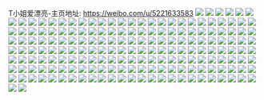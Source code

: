 T小姐爱漂亮-主页地址: https://weibo.com/u/5221633583 
![](https://wx4.sinaimg.cn/mw2000/005Hnrqvgy1h9kx4i9lj6j32c0340hdu.jpg) 
![](https://wx4.sinaimg.cn/mw2000/005Hnrqvgy1h9kx4gvb6zj32c03404qr.jpg) 
![](https://wx4.sinaimg.cn/mw2000/005Hnrqvgy1h9kx4esxzqj325e2v7kjm.jpg) 
![](https://wx4.sinaimg.cn/mw2000/005Hnrqvgy1h9kx4d9ngjj32c03401kz.jpg) 
![](https://wx4.sinaimg.cn/mw2000/005Hnrqvgy1h9jkrneu4mj32d835n1kz.jpg) 
![](https://wx4.sinaimg.cn/mw2000/005Hnrqvgy1h9jkrqtxl0j32c0340e82.jpg) 
![](https://wx4.sinaimg.cn/mw2000/005Hnrqvgy1h9jkrphrzuj32c0340e82.jpg) 
![](https://wx4.sinaimg.cn/mw2000/005Hnrqvgy1h9jkru78pvj32c0340hdt.jpg) 
![](https://wx4.sinaimg.cn/mw2000/005Hnrqvgy1h9jkrsocswj32db35rkjm.jpg) 
![](https://wx4.sinaimg.cn/mw2000/005Hnrqvgy1h9jkrvx07nj32c0340u0x.jpg) 
![](https://wx4.sinaimg.cn/mw2000/005Hnrqvgy1h9jkrx0bcsj32c0340npd.jpg) 
![](https://wx4.sinaimg.cn/mw2000/005Hnrqvgy1h9ic9qj4ruj32cx340hdt.jpg) 
![](https://wx4.sinaimg.cn/mw2000/005Hnrqvgy1h9ic9pqa2sj32c0340e82.jpg) 
![](https://wx4.sinaimg.cn/mw2000/005Hnrqvgy1h9ic9rnb5xj32e935skjm.jpg) 
![](https://wx4.sinaimg.cn/mw2000/005Hnrqvgy1h9ic9tpnp4j32cx340hdt.jpg) 
![](https://wx4.sinaimg.cn/mw2000/005Hnrqvgy1h9ic9suvipj32dy35dqv6.jpg) 
![](https://wx4.sinaimg.cn/mw2000/005Hnrqvgy1h9ic9ukoevj32cx340hdt.jpg) 
![](https://wx4.sinaimg.cn/mw2000/005Hnrqvgy1h9ic9vertqj32cx340hdt.jpg) 
![](https://wx4.sinaimg.cn/mw2000/005Hnrqvgy1h9ic9xl31jj32dn34zkjm.jpg) 
![](https://wx4.sinaimg.cn/mw2000/005Hnrqvgy1h9ic9wf86vj32cx340kjm.jpg) 
![](https://wx4.sinaimg.cn/mw2000/005Hnrqvgy1h9ic9z6h70j32cx340b2c.jpg) 
![](https://wx4.sinaimg.cn/mw2000/005Hnrqvgy1h9ica023r4j32cx340e81.jpg) 
![](https://wx4.sinaimg.cn/mw2000/005Hnrqvgy1h9gdm9km1mj32c0340kjm.jpg) 
![](https://wx4.sinaimg.cn/mw2000/005Hnrqvgy1h9gdmc0edyj32c0340b2a.jpg) 
![](https://wx4.sinaimg.cn/mw2000/005Hnrqvgy1h9gdmfv8ehj32c0340npe.jpg) 
![](https://wx4.sinaimg.cn/mw2000/005Hnrqvgy1h9gdml353pj32c0340x6q.jpg) 
![](https://wx4.sinaimg.cn/mw2000/005Hnrqvgy1h9f5d3boc0j32c0340e82.jpg) 
![](https://wx4.sinaimg.cn/mw2000/005Hnrqvgy1h9f5d8sersj32dc35su0x.jpg) 
![](https://wx4.sinaimg.cn/mw2000/005Hnrqvgy1h9f5d5127sj32c0340e82.jpg) 
![](https://wx4.sinaimg.cn/mw2000/005Hnrqvgy1h9f5d0lyd1j32c03404qq.jpg) 
![](https://wx4.sinaimg.cn/mw2000/005Hnrqvgy1h9f5d746agj32c0340hdu.jpg) 
![](https://wx4.sinaimg.cn/mw2000/005Hnrqvgy1h9dyvm4yk5j32c0340hdu.jpg) 
![](https://wx4.sinaimg.cn/mw2000/005Hnrqvgy1h9dyvjvzu1j32c03404qq.jpg) 
![](https://wx4.sinaimg.cn/mw2000/005Hnrqvgy1h9dyvp4a8zj32c03407wh.jpg) 
![](https://wx4.sinaimg.cn/mw2000/005Hnrqvgy1h9dyvkvikwj32c0340e82.jpg) 
![](https://wx4.sinaimg.cn/mw2000/005Hnrqvgy1h9dyvoes0dj32dc35s4qr.jpg) 
![](https://wx4.sinaimg.cn/mw2000/005Hnrqvgy1h9dyvn495xj32c0340x6p.jpg) 
![](https://wx4.sinaimg.cn/mw2000/005Hnrqvgy1h9cpm2h6vvj32c0340b2a.jpg) 
![](https://wx4.sinaimg.cn/mw2000/005Hnrqvgy1h9cplwa4zxj32c0340hdv.jpg) 
![](https://wx4.sinaimg.cn/mw2000/005Hnrqvgy1h9cplyfkykj32c0340x6q.jpg) 
![](https://wx4.sinaimg.cn/mw2000/005Hnrqvgy1h9cplzv7clj32c02ta4qq.jpg) 
![](https://wx4.sinaimg.cn/mw2000/005Hnrqvgy1h9cpm18xa3j32c0340npe.jpg) 
![](https://wx4.sinaimg.cn/mw2000/005Hnrqvgy1h9cpm39ddgj32c0340kjl.jpg) 
![](https://wx4.sinaimg.cn/mw2000/005Hnrqvgy1h9bajamkl2j32bz2uz7wi.jpg) 
![](https://wx4.sinaimg.cn/mw2000/005Hnrqvgy1h9baj2cquzj32c0340qv5.jpg) 
![](https://wx4.sinaimg.cn/mw2000/005Hnrqvgy1h9baixvieyj32c03407wi.jpg) 
![](https://wx4.sinaimg.cn/mw2000/005Hnrqvgy1h9baj5fzx3j32c0340qv5.jpg) 
![](https://wx4.sinaimg.cn/mw2000/005Hnrqvgy1h9baiwh64nj32c0340u0x.jpg) 
![](https://wx4.sinaimg.cn/mw2000/005Hnrqvgy1h9baizad9cj326x2l6u0x.jpg) 
![](https://wx4.sinaimg.cn/mw2000/005Hnrqvgy1h9baj0vdxfj32c0340qv5.jpg) 
![](https://wx4.sinaimg.cn/mw2000/005Hnrqvgy1h9baj6ugraj32c0340u0x.jpg) 
![](https://wx4.sinaimg.cn/mw2000/005Hnrqvgy1h9baj3ozjcj32c0340u0x.jpg) 
![](https://wx4.sinaimg.cn/mw2000/005Hnrqvgy1h9baj8upwxj32c0340qv5.jpg) 
![](https://wx4.sinaimg.cn/mw2000/005Hnrqvgy1h93690tv0pj31o02804qp.jpg) 
![](https://wx4.sinaimg.cn/mw2000/005Hnrqvgy1h9368zo2smj32c02c0b2a.jpg) 
![](https://wx4.sinaimg.cn/mw2000/005Hnrqvgy1h8yp9a0wv7j31o0280e81.jpg) 
![](https://wx4.sinaimg.cn/mw2000/005Hnrqvgy1h8yp993pqdj31sc1xkx6p.jpg) 
![](https://wx4.sinaimg.cn/mw2000/005Hnrqvgy1h8yigmvlrgj32c0340e81.jpg) 
![](https://wx4.sinaimg.cn/mw2000/005Hnrqvgy1h8yigp7r8zj32bz2qeqv6.jpg) 
![](https://wx4.sinaimg.cn/mw2000/005Hnrqvgy1h8yigxeniuj32c0340npe.jpg) 
![](https://wx4.sinaimg.cn/mw2000/005Hnrqvgy1h8yigso10aj32c03401kz.jpg) 
![](https://wx4.sinaimg.cn/mw2000/005Hnrqvgy1h8yih2zmn7j32c02lob2b.jpg) 
![](https://wx4.sinaimg.cn/mw2000/005Hnrqvgy1h8yih4wyg7j32c0340kjl.jpg) 
![](https://wx4.sinaimg.cn/mw2000/005Hnrqvgy1h8yigv8aroj32c03401kz.jpg) 
![](https://wx4.sinaimg.cn/mw2000/005Hnrqvgy1h8yih0a2j9j32bz2s11kz.jpg) 
![](https://wx4.sinaimg.cn/mw2000/005Hnrqvgy1h8yih6lzxij32c0340qv5.jpg) 
![](https://wx4.sinaimg.cn/mw2000/005Hnrqvgy1h8yih805hmj32c0340hdt.jpg) 
![](https://wx4.sinaimg.cn/mw2000/005Hnrqvgy1h8yih9dnm8j32c0340npd.jpg) 
![](https://wx4.sinaimg.cn/mw2000/005Hnrqvgy1h8yihb12c8j32c0340hdt.jpg) 
![](https://wx4.sinaimg.cn/mw2000/005Hnrqvgy1h8xempqrpkj325e2skx6p.jpg) 
![](https://wx4.sinaimg.cn/mw2000/005Hnrqvgy1h8xemfzorfj32c0340qv6.jpg) 
![](https://wx4.sinaimg.cn/mw2000/005Hnrqvgy1h8xemjc9toj32bz2rmqv6.jpg) 
![](https://wx4.sinaimg.cn/mw2000/005Hnrqvgy1h8xemazkf9j32a32uvu0x.jpg) 
![](https://wx4.sinaimg.cn/mw2000/005Hnrqvgy1h8xemhu26fj32bz2s64qr.jpg) 
![](https://wx4.sinaimg.cn/mw2000/005Hnrqvgy1h8xemcnqj2j32dc35sb2a.jpg) 
![](https://wx4.sinaimg.cn/mw2000/005Hnrqvgy1h8xeml4cyjj32c0340kjm.jpg) 
![](https://wx4.sinaimg.cn/mw2000/005Hnrqvgy1h8xemrrbquj329a30d1ky.jpg) 
![](https://wx4.sinaimg.cn/mw2000/005Hnrqvgy1h8xeme9o5dj32dc35skjm.jpg) 
![](https://wx4.sinaimg.cn/mw2000/005Hnrqvgy1h8xemmpw6hj32c0340npe.jpg) 
![](https://wx4.sinaimg.cn/mw2000/005Hnrqvgy1h8xemt9t72j32dc35shdu.jpg) 
![](https://wx4.sinaimg.cn/mw2000/005Hnrqvgy1h8xemoffluj324f2mcqv5.jpg) 
![](https://wx4.sinaimg.cn/mw2000/005Hnrqvgy1h8weim3ncsj326g2wlkjm.jpg) 
![](https://wx4.sinaimg.cn/mw2000/005Hnrqvgy1h8weiqqmeaj32c03407wi.jpg) 
![](https://wx4.sinaimg.cn/mw2000/005Hnrqvgy1h8weijhgckj326e2wj1ky.jpg) 
![](https://wx4.sinaimg.cn/mw2000/005Hnrqvgy1h8weiia1i9j328w2zvu0x.jpg) 
![](https://wx4.sinaimg.cn/mw2000/005Hnrqvgy1h8weiklz7ej31r02c0e81.jpg) 
![](https://wx4.sinaimg.cn/mw2000/005Hnrqvgy1h8weinfqbmj32c03401ky.jpg) 
![](https://wx4.sinaimg.cn/mw2000/005Hnrqvgy1h8weipakcgj328u2zsu0x.jpg) 
![](https://wx4.sinaimg.cn/mw2000/005Hnrqvgy1h8weigzkp0j32a231fx6p.jpg) 
![](https://wx4.sinaimg.cn/mw2000/005Hnrqvgy1h8weis6ag2j32c03407wi.jpg) 
![](https://wx4.sinaimg.cn/mw2000/005Hnrqvgy1h8vg6o8b5gj32c03401ky.jpg) 
![](https://wx4.sinaimg.cn/mw2000/005Hnrqvgy1h8vg6is64fj327f2xwb2a.jpg) 
![](https://wx4.sinaimg.cn/mw2000/005Hnrqvgy1h8vg69suagj32c03401ky.jpg) 
![](https://wx4.sinaimg.cn/mw2000/005Hnrqvgy1h8vg68fyx3j32c03407wi.jpg) 
![](https://wx4.sinaimg.cn/mw2000/005Hnrqvgy1h8vg6ez8psj32c0340b2a.jpg) 
![](https://wx4.sinaimg.cn/mw2000/005Hnrqvgy1h8vg6drdcgj31o02801ky.jpg) 
![](https://wx4.sinaimg.cn/mw2000/005Hnrqvgy1h8vg6mrfl0j32c03404qr.jpg) 
![](https://wx4.sinaimg.cn/mw2000/005Hnrqvgy1h8vg6gasy7j32c03401ky.jpg) 
![](https://wx4.sinaimg.cn/mw2000/005Hnrqvgy1h8vg6kaxi4j32c03401kz.jpg) 
![](https://wx4.sinaimg.cn/mw2000/005Hnrqvgy1h8vg6hhv3aj32c03404qq.jpg) 
![](https://wx4.sinaimg.cn/mw2000/005Hnrqvgy1h8v2pjre88j32c03404qq.jpg) 
![](https://wx4.sinaimg.cn/mw2000/005Hnrqvgy1h8v2pve452j32ax35sqv7.jpg) 
![](https://wx4.sinaimg.cn/mw2000/005Hnrqvgy1h8v2pl9nj1j32c0340npd.jpg) 
![](https://wx4.sinaimg.cn/mw2000/005Hnrqvgy1h8v2po744fj32c0340npd.jpg) 
![](https://wx4.sinaimg.cn/mw2000/005Hnrqvgy1h8v2ptklmrj32c03404qq.jpg) 
![](https://wx4.sinaimg.cn/mw2000/005Hnrqvgy1h8v2q3knggj32bj35sb2a.jpg) 
![](https://wx4.sinaimg.cn/mw2000/005Hnrqvgy1h8v2ppho98j32c0340kjm.jpg) 
![](https://wx4.sinaimg.cn/mw2000/005Hnrqvgy1h8v2pyqbauj32b035sqv7.jpg) 
![](https://wx4.sinaimg.cn/mw2000/005Hnrqvgy1h8v2pqqf77j32c0340e82.jpg) 
![](https://wx4.sinaimg.cn/mw2000/005Hnrqvgy1h8v2ps1eorj32c0340qv6.jpg) 
![](https://wx4.sinaimg.cn/mw2000/005Hnrqvgy1h8v2pwzgi5j32b035skjn.jpg) 
![](https://wx4.sinaimg.cn/mw2000/005Hnrqvgy1h8v2pmtzpwj32c0340u0y.jpg) 
![](https://wx4.sinaimg.cn/mw2000/005Hnrqvgy1h8v2q0cs1ej32c03404qr.jpg) 
![](https://wx4.sinaimg.cn/mw2000/005Hnrqvgy1h8v2q1vbduj32c03401ky.jpg) 
![](https://wx4.sinaimg.cn/mw2000/005Hnrqvgy1h8v2q54eyyj32c0340e82.jpg) 
![](https://wx4.sinaimg.cn/mw2000/005Hnrqvgy1h8v0zm8no3j32c0340qv5.jpg) 
![](https://wx4.sinaimg.cn/mw2000/005Hnrqvgy1h8v0zujjp6j32c0340x6q.jpg) 
![](https://wx4.sinaimg.cn/mw2000/005Hnrqvgy1h8v0zca1lmj32dc35sb2a.jpg) 
![](https://wx4.sinaimg.cn/mw2000/005Hnrqvgy1h8v0zkih16j32c0340qv5.jpg) 
![](https://wx4.sinaimg.cn/mw2000/005Hnrqvgy1h8v0zp2i7tj329830bhdu.jpg) 
![](https://wx4.sinaimg.cn/mw2000/005Hnrqvgy1h8v0zhy1acj32c0340kjl.jpg) 
![](https://wx4.sinaimg.cn/mw2000/005Hnrqvgy1h8v0zdlet8j32dc35sb2a.jpg) 
![](https://wx4.sinaimg.cn/mw2000/005Hnrqvgy1h8v0zslwd6j32c0340u0y.jpg) 
![](https://wx4.sinaimg.cn/mw2000/005Hnrqvgy1h8v0zgl5p5j32c0340qv5.jpg) 
![](https://wx4.sinaimg.cn/mw2000/005Hnrqvgy1h8v0zf9objj32c0340npd.jpg) 
![](https://wx4.sinaimg.cn/mw2000/005Hnrqvgy1h8v0zqvfjhj32c0340qv6.jpg) 
![](https://wx4.sinaimg.cn/mw2000/005Hnrqvgy1h8v0zj7l7kj32c03404qq.jpg) 
![](https://wx4.sinaimg.cn/mw2000/005Hnrqvgy1h8v0znmparj32c0340x6p.jpg) 
![](https://wx4.sinaimg.cn/mw2000/005Hnrqvgy1h8v0zaza7nj32c0340npd.jpg) 
![](https://wx4.sinaimg.cn/mw2000/005Hnrqvgy1h8ueqrclhhj3294306b2a.jpg) 
![](https://wx4.sinaimg.cn/mw2000/005Hnrqvgy1h8ueqsyoytj32al324b2a.jpg) 
![](https://wx4.sinaimg.cn/mw2000/005Hnrqvgy1h8ueqnulupj32c0340u0x.jpg) 
![](https://wx4.sinaimg.cn/mw2000/005Hnrqvgy1h8ueqoveb7j32c0340x6p.jpg) 
![](https://wx4.sinaimg.cn/mw2000/005Hnrqvgy1h8ueqmmjttj32bo33le82.jpg) 
![](https://wx4.sinaimg.cn/mw2000/005Hnrqvgy1h8ueqps1x6j32c0340u0x.jpg) 
![](https://wx4.sinaimg.cn/mw2000/005Hnrqvgy1h8uequ26ogj32c0340qv5.jpg) 
![](https://wx4.sinaimg.cn/mw2000/005Hnrqvgy1h8u58kvjbrj32c0340u0x.jpg) 
![](https://wx4.sinaimg.cn/mw2000/005Hnrqvgy1h8u58jsaa5j328n2zje82.jpg) 
![](https://wx4.sinaimg.cn/mw2000/005Hnrqvgy1h8u58m4hknj32c0340qv5.jpg) 
![](https://wx4.sinaimg.cn/mw2000/005Hnrqvgy1h8u58il5cdj32c0340qv5.jpg) 
![](https://wx4.sinaimg.cn/mw2000/005Hnrqvgy1h8u58nazfjj32c0340e82.jpg) 
![](https://wx4.sinaimg.cn/mw2000/005Hnrqvgy1h8u58oc12bj32c0340kjl.jpg) 
![](https://wx4.sinaimg.cn/mw2000/005Hnrqvgy1h8t9vgvqacj32c0340qv5.jpg) 
![](https://wx4.sinaimg.cn/mw2000/005Hnrqvgy1h8t9vcl36mj32c0340hdu.jpg) 
![](https://wx4.sinaimg.cn/mw2000/005Hnrqvgy1h8t9vfyi4ij32c33454qq.jpg) 
![](https://wx4.sinaimg.cn/mw2000/005Hnrqvgy1h8t9vdq2ezj32c0340kjl.jpg) 
![](https://wx4.sinaimg.cn/mw2000/005Hnrqvgy1h8t9vbavpcj32c0340npd.jpg) 
![](https://wx4.sinaimg.cn/mw2000/005Hnrqvgy1h8t9vey31vj32c0340npd.jpg) 
![](https://wx4.sinaimg.cn/mw2000/005Hnrqvgy1h8t9vhu8sxj32c0340npd.jpg) 
![](https://wx4.sinaimg.cn/mw2000/005Hnrqvgy1gtz0e54ylfj32c033yhdu.jpg) 
![](https://wx4.sinaimg.cn/mw2000/005Hnrqvgy1gtz0e8qir5j32c0340kjm.jpg) 
![](https://wx4.sinaimg.cn/mw2000/005Hnrqvgy1gtz0dz4gngj334033yu0z.jpg) 
![](https://wx4.sinaimg.cn/mw2000/005Hnrqvgy1gtwsion83ej30u013zwlb.jpg) 
![](https://wx4.sinaimg.cn/mw2000/005Hnrqvgy1gtwsipk8xvj30u00u0n4a.jpg) 
![](https://wx4.sinaimg.cn/mw2000/005Hnrqvgy1gtwsiqbt1pj30u013z0ze.jpg) 
![](https://wx4.sinaimg.cn/mw2000/005Hnrqvgy1gtwsiqyg5dj30u013zagj.jpg) 
![](https://wx4.sinaimg.cn/mw2000/005Hnrqvgy1gtwf53cvfgj30u013z44v.jpg) 
![](https://wx4.sinaimg.cn/mw2000/005Hnrqvgy1gtwf52pff9j30u00u011f.jpg) 
![](https://wx4.sinaimg.cn/mw2000/005Hnrqvgy1gtwf53xnsfj30u0140wju.jpg) 
![](https://wx4.sinaimg.cn/mw2000/005Hnrqvgy1gtwf54kv64j30u013zn3q.jpg) 
![](https://wx4.sinaimg.cn/mw2000/005Hnrqvgy1gtwf55kpwkj30u014hn4x.jpg) 
![](https://wx4.sinaimg.cn/mw2000/005Hnrqvgy1gqy1c4dbraj31400u0guv.jpg) 
![](https://wx4.sinaimg.cn/mw2000/005Hnrqvgy1gqy1c5rbi6j30u014dtoa.jpg) 
![](https://wx4.sinaimg.cn/mw2000/005Hnrqvgy1gqy1c6ruv7j30u0116gv3.jpg) 
![](https://wx4.sinaimg.cn/mw2000/005Hnrqvly1gov3x955r9j30u0140wl5.jpg) 
![](https://wx4.sinaimg.cn/mw2000/005Hnrqvly1gov3x7rudij30u0140agc.jpg) 
![](https://wx4.sinaimg.cn/mw2000/005Hnrqvgy1gorbo0cbqrj320s2pmhdv.jpg) 
![](https://wx4.sinaimg.cn/mw2000/005Hnrqvgy1gorbny84bwj31zl2oeb2b.jpg) 
![](https://wx4.sinaimg.cn/mw2000/005Hnrqvly1goo2untvwoj30u014paom.jpg) 
![](https://wx4.sinaimg.cn/mw2000/005Hnrqvly1goo2utbw10j30u0140jzt.jpg) 
![](https://wx4.sinaimg.cn/mw2000/005Hnrqvgy1go76ck5x0pj31o0280hdu.jpg) 
![](https://wx4.sinaimg.cn/mw2000/005Hnrqvgy1go00t15zs0j30u014014t.jpg) 
![](https://wx4.sinaimg.cn/mw2000/005Hnrqvgy1go00sxx8acj31400u0dsx.jpg) 
![](https://wx4.sinaimg.cn/mw2000/005Hnrqvgy1gnuehkh5vij30u01407gd.jpg) 
![](https://wx4.sinaimg.cn/mw2000/005Hnrqvgy1gnt6wgv0sfj30u0140qgn.jpg) 
![](https://wx4.sinaimg.cn/mw2000/005Hnrqvgy1gns3xtd05zj30u015u13g.jpg) 
![](https://wx4.sinaimg.cn/mw2000/005Hnrqvgy1gno6hhunbtj31o0280u0x.jpg) 
![](https://wx4.sinaimg.cn/mw2000/005Hnrqvgy1gno6hj0kpaj31o0280x6p.jpg) 
![](https://wx4.sinaimg.cn/mw2000/005Hnrqvgy1gno6hkg5v5j31o02804qq.jpg) 
![](https://wx4.sinaimg.cn/mw2000/005Hnrqvly1gnjywz4q6sj30u01hcqcs.jpg) 
![](https://wx4.sinaimg.cn/mw2000/005Hnrqvly1gnjywyubayj30u0140wka.jpg) 
![](https://wx4.sinaimg.cn/mw2000/005Hnrqvgy1gnib6kdkfrj30u0140155.jpg) 
![](https://wx4.sinaimg.cn/mw2000/005Hnrqvgy1gnf8fixz10j30ms10eteq.jpg) 
